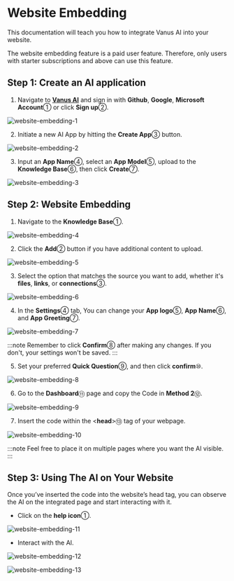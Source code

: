 # Website Embedding

This documentation will teach you how to integrate Vanus AI into your website.

The website embedding feature is a paid user feature. Therefore, only users with starter subscriptions and above can use this feature.

## Step 1: Create an AI application

1. Navigate to [**Vanus AI**](https://ai.vanus.ai) and sign in with **Github**, **Google**, **Microsoft Account**① or click **Sign up**②.

![website-embedding-1](images/website-embedding-1.webp)

2. Initiate a new AI App by hitting the **Create App**③ button.

![website-embedding-2](images/website-embedding-2.webp)

3. Input an **App Name**④, select an **App Model**⑤, upload to the **Knowledge Base**⑥, then click **Create**⑦.

![website-embedding-3](images/website-embedding-3.webp)

## Step 2: Website Embedding

1. Navigate to the **Knowledge Base**①.

![website-embedding-4](images/website-embedding-4.webp)

2. Click the **Add**② button if you have additional content to upload.

![website-embedding-5](images/website-embedding-5.webp)

3. Select the option that matches the source you want to add, whether it's **files**, **links**, or **connections**③.

![website-embedding-6](images/website-embedding-6.webp)

4. In the **Settings**④ tab, You can change your **App logo**⑤, **App Name**⑥, and **App Greeting**⑦.

![website-embedding-7](images/website-embedding-7.webp)

:::note
Remember to click **Confirm**⑧ after making any changes. If you don't, your settings won't be saved.
:::

5. Set your preferred **Quick Question**⑨, and then click **confirm**⑩.

![website-embedding-8](images/website-embedding-8.webp)

6. Go to the **Dashboard**⑪ page and copy the Code in **Method 2**⑫.

![website-embedding-9](images/website-embedding-9.webp)

7. Insert the code within the <**head**>⑬ tag of your webpage.

![website-embedding-10](images/website-embedding-10.webp)

:::note
Feel free to place it on multiple pages where you want the AI visible.
:::

## Step 3: Using The AI on Your Website

Once you’ve inserted the code into the website’s head tag, you can observe the AI on the integrated page and start interacting with it.

- Click on the **help icon**①.

![website-embedding-11](images/website-embedding-11.webp)

- Interact with the AI.

![website-embedding-12](images/website-embedding-12.webp)

![website-embedding-13](images/website-embedding-13.webp)
